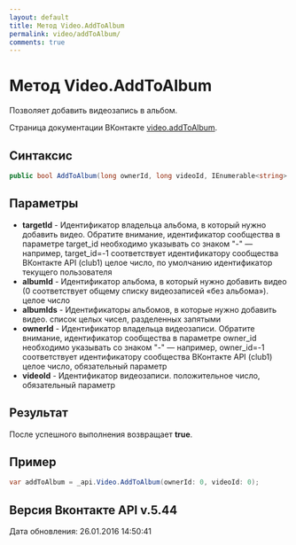 ```yaml
---
layout: default
title: Метод Video.AddToAlbum
permalink: video/addToAlbum/
comments: true
---
```

# Метод Video.AddToAlbum
Позволяет добавить видеозапись в альбом.

Страница документации ВКонтакте [video.addToAlbum](https://vk.com/dev/video.addToAlbum).

## Синтаксис
``` csharp
public bool AddToAlbum(long ownerId, long videoId, IEnumerable<string> albumIds, long? targetId = null, long? albumId = null)
```

## Параметры
+ **targetId** - Идентификатор владельца альбома, в который нужно добавить видео. 
Обратите внимание, идентификатор сообщества в параметре target_id необходимо указывать со знаком "-" — например, target_id=-1 соответствует идентификатору сообщества ВКонтакте API (club1)  целое число, по умолчанию идентификатор текущего пользователя
+ **albumId** - Идентификатор альбома, в который нужно добавить видео (0 соответствует  общему списку видеозаписей «без альбома»). целое число
+ **albumIds** - Идентификаторы альбомов, в которые нужно добавить видео. список целых чисел, разделенных запятыми
+ **ownerId** - Идентификатор владельца видеозаписи. 
Обратите внимание, идентификатор сообщества в параметре owner_id необходимо указывать со знаком "-" — например, owner_id=-1 соответствует идентификатору сообщества ВКонтакте API (club1)  целое число, обязательный параметр
+ **videoId** - Идентификатор видеозаписи. положительное число, обязательный параметр

## Результат
После успешного выполнения возвращает **true**.

## Пример
``` csharp
var addToAlbum = _api.Video.AddToAlbum(ownerId: 0, videoId: 0);
```

## Версия Вконтакте API v.5.44
Дата обновления: 26.01.2016 14:50:41
